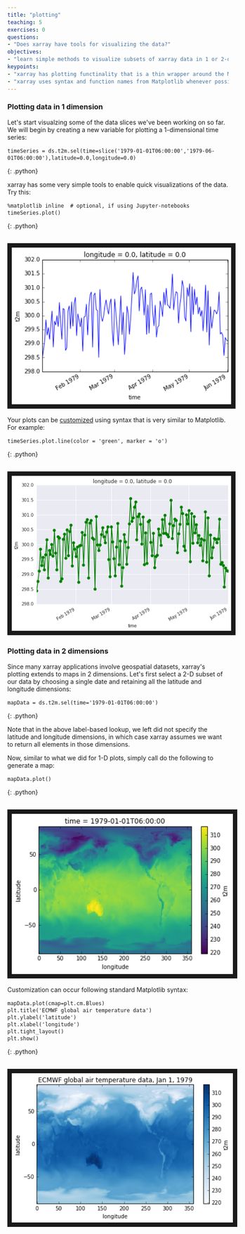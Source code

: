 ```yaml
---
title: "plotting"
teaching: 5
exercises: 0
questions:
- "Does xarray have tools for visualizing the data?"
objectives:
- "learn simple methods to visualize subsets of xarray data in 1 or 2-dimensions"
keypoints:
- "xarray has plotting functinality that is a thin wrapper around the Matplotlib library"
- "xarray uses syntax and function names from Matplotlib whenever possible"
---
```


### Plotting data in 1 dimension

Let's start visualzing some of the data slices we've been working on so far. We will begin by creating a new variable for plotting a 1-dimensional time series:

~~~
timeSeries = ds.t2m.sel(time=slice('1979-01-01T06:00:00','1979-06-01T06:00:00'),latitude=0.0,longitude=0.0)
~~~
{: .python}

xarray has some very simple tools to enable quick visualizations of the data. Try this:

~~~
%matplotlib inline  # optional, if using Jupyter-notebooks 
timeSeries.plot()
~~~
{: .python}

<br>
<img src="../fig/simple1D.png" width = "500" border = "10">
<br>

Your plots can be [customized](http://xarray.pydata.org/en/stable/plotting.html) using syntax that is very similar to Matplotlib. For example:

~~~
timeSeries.plot.line(color = 'green', marker = 'o')
~~~
{: .python}

<br>
<img src="../fig/1dPlot_green.png" width = "500" border = "10">
<br>

### Plotting data in 2 dimensions

Since many xarray applications involve geospatial datasets, xarray's plotting extends to maps in 2 dimensions. Let's first select a 2-D subset of our data by choosing a single date and retaining all the latitude and longitude dimensions:

~~~ 
mapData = ds.t2m.sel(time='1979-01-01T06:00:00')
~~~
{: .python}

Note that in the above label-based lookup, we left did not specify the latitude and longitude dimensions, in which case xarray assumes we want to return all elements in those dimensions.

Now, similar to what we did for 1-D plots, simply call do the following to generate a map:

~~~ 
mapData.plot()
~~~
{: .python}

<br>
<img src="../fig/2dPlot.png" width = "600" border = "10">
<br>

Customization can occur following standard Matplotlib syntax:

~~~ 
mapData.plot(cmap=plt.cm.Blues)
plt.title('ECMWF global air temperature data')
plt.ylabel('latitude')
plt.xlabel('longitude')
plt.tight_layout()
plt.show()
~~~
{: .python}


<br>
<img src="../fig/2dPlotEnhanced.png" width = "600" border = "10">
<br>

